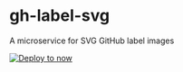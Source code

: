 # gh-label-svg

A microservice for SVG GitHub label images

[![Deploy to now](https://deploy.now.sh/static/button.svg)](https://deploy.now.sh/?repo=https://github.com/rtsao/gh-label-svg)

